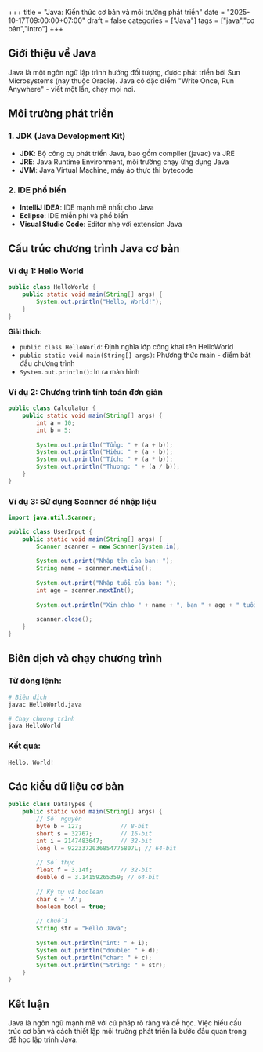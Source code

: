 +++
title = "Java: Kiến thức cơ bản và môi trường phát triển"
date = "2025-10-17T09:00:00+07:00"
draft = false
categories = ["Java"]
tags = ["java","cơ bản","intro"]
+++

## Giới thiệu về Java

Java là một ngôn ngữ lập trình hướng đối tượng, được phát triển bởi Sun Microsystems (nay thuộc Oracle). Java có đặc điểm "Write Once, Run Anywhere" - viết một lần, chạy mọi nơi.

## Môi trường phát triển

### 1. JDK (Java Development Kit)
- **JDK**: Bộ công cụ phát triển Java, bao gồm compiler (javac) và JRE
- **JRE**: Java Runtime Environment, môi trường chạy ứng dụng Java
- **JVM**: Java Virtual Machine, máy ảo thực thi bytecode

### 2. IDE phổ biến
- **IntelliJ IDEA**: IDE mạnh mẽ nhất cho Java
- **Eclipse**: IDE miễn phí và phổ biến
- **Visual Studio Code**: Editor nhẹ với extension Java

## Cấu trúc chương trình Java cơ bản

### Ví dụ 1: Hello World

```java
public class HelloWorld {
    public static void main(String[] args) {
        System.out.println("Hello, World!");
    }
}
```

**Giải thích:**
- `public class HelloWorld`: Định nghĩa lớp công khai tên HelloWorld
- `public static void main(String[] args)`: Phương thức main - điểm bắt đầu chương trình
- `System.out.println()`: In ra màn hình

### Ví dụ 2: Chương trình tính toán đơn giản

```java
public class Calculator {
    public static void main(String[] args) {
        int a = 10;
        int b = 5;
        
        System.out.println("Tổng: " + (a + b));
        System.out.println("Hiệu: " + (a - b));
        System.out.println("Tích: " + (a * b));
        System.out.println("Thương: " + (a / b));
    }
}
```

### Ví dụ 3: Sử dụng Scanner để nhập liệu

```java
import java.util.Scanner;

public class UserInput {
    public static void main(String[] args) {
        Scanner scanner = new Scanner(System.in);
        
        System.out.print("Nhập tên của bạn: ");
        String name = scanner.nextLine();
        
        System.out.print("Nhập tuổi của bạn: ");
        int age = scanner.nextInt();
        
        System.out.println("Xin chào " + name + ", bạn " + age + " tuổi!");
        
        scanner.close();
    }
}
```

## Biên dịch và chạy chương trình

### Từ dòng lệnh:
```bash
# Biên dịch
javac HelloWorld.java

# Chạy chương trình
java HelloWorld
```

### Kết quả:
```
Hello, World!
```

## Các kiểu dữ liệu cơ bản

```java
public class DataTypes {
    public static void main(String[] args) {
        // Số nguyên
        byte b = 127;           // 8-bit
        short s = 32767;        // 16-bit
        int i = 2147483647;     // 32-bit
        long l = 9223372036854775807L; // 64-bit
        
        // Số thực
        float f = 3.14f;        // 32-bit
        double d = 3.14159265359; // 64-bit
        
        // Ký tự và boolean
        char c = 'A';
        boolean bool = true;
        
        // Chuỗi
        String str = "Hello Java";
        
        System.out.println("int: " + i);
        System.out.println("double: " + d);
        System.out.println("char: " + c);
        System.out.println("String: " + str);
    }
}
```

## Kết luận

Java là ngôn ngữ mạnh mẽ với cú pháp rõ ràng và dễ học. Việc hiểu cấu trúc cơ bản và cách thiết lập môi trường phát triển là bước đầu quan trọng để học lập trình Java.
